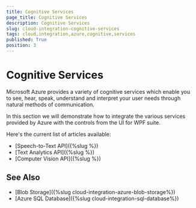 ```yaml
---
title: Cognitive Services
page_title: Cognitive Services
description: Cognitive Services
slug: cloud-integration-cognitive-services
tags: cloud,integration,azure,cognitive,services
published: True
position: 3
---
```


# Cognitive Services

Microsoft Azure provides a variety of cognitive services which enable you to see, hear, speak, understand and interpret your user needs through natural methods of communication.

In this section we will demonstrate how to integrate the various services provided by Azure with the controls from the UI for WPF suite.

Here's the current list of articles available:

* [Speech-to-Text API]({%slug %})
* [Text Analytics API]({%slug %})
* [Computer Vision API]({%slug %})

## See Also

* [Blob Storage]({%slug cloud-integration-azure-blob-storage%})
* [Azure SQL Database]({%slug cloud-integration-sql-database%})